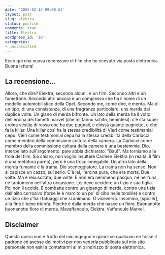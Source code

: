 ```yaml
---
date: '2005-02-14 09:09:01'
layout: post
slug: elektra
status: publish
comments: true
title: Elektra
wordpress_id: '18'
categories:
- unclassified
---
```

Ecco qui una nuova recensione di film che ho ricevuto via posta elettronica. Buona lettura!

## La recensione...
Allora, che dire?
Elektra, secondo alcuni, è un film.
Secondo altri è un fumettone.
Secondo altri ancora è un complesso che ha il nome di un modello automobilistico della Opel.
Secondo me, come dire, è merda.
Ma di un tipo, di una consistenza, di una fragranza particolare, una merda dal duplice volte.
Un giano di merda bifronte.
Un lato della merda ha il volto dell'eroina dei fumetti marvel (che mi fanno schifo, benintesi): c'è sta super eroina vestita di rosso che ha due pugnali, e chissà quante pugnette, e che fa la killer. Una killer così ha la stessa credibilità di Vieri come testimanial cepu. Vieri come testimonial cepu ha la stessa credibilità della Carlucci come membro della commisione cultura della camera. La Carlucci come membro della commissione cultura della camera è una bestemmia.
Dio, interpellato sull'argomento, pare abbia dichiarato: "Bau!".
Ma torniamo alla troia del film. Sia chiaro, non voglio insultare Carmen Elektra (in realtà, il film è una metafora porno), però è una troia: innegabile. Un altro lato della merda fumante è la trama.
Dio sceneggiatore. La trama non ha senso.
Non si capisce un cazzo, sul serio.
C'è lei, l'eroina pura, che era morta. Due volte. Ma è resuscitata, due volte. E non era nemmeno pasqua, né nell'una, né tantomeno nell'altra occasione. Lei deve uccidere un tizio e sua figlia. Poi non li uccide. E combatte contro un gipango di merda, contro una tizia dall'alito corrosivo (forse le è marcito un po' di cibo nelle tonsille) e contro un tizio che c'ha i tatuaggi che si animano.
O viceversa.
Insomma, [spoiler], alla fine il bene trionfa.
Perché è dalla merda che nasce un fiore.
Buonanotte buonanotte fiore di merda.
Mavaffanculo, Elektra.
Vaffanculo Marvel.

## Disclaimer
Questa opera non è frutto del mio ingegno e quindi se qualcuno ne fosse il padrone ed avesse dei motivi per non vederla pubblicata sul mio sito personale non esiti a contattarmi al mio indirizzo di posta elettronica.
